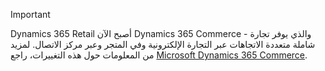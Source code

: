 > [!IMPORTANT]
> Dynamics 365 Retail أصبح الآن Dynamics 365 Commerce - والذي يوفر تجارة شاملة متعددة الاتجاهات عبر التجارة الإلكترونية وفي المتجر وعبر مركز الاتصال. لمزيد من المعلومات حول هذه التغييرات، راجع [Microsoft Dynamics 365 Commerce](https://dynamics.microsoft.com/commerce/overview/).
